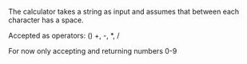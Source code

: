 The calculator takes a string as input and assumes that between each character has a space.

Accepted as operators: () +, -, *, /

For now only accepting and returning numbers 0-9
